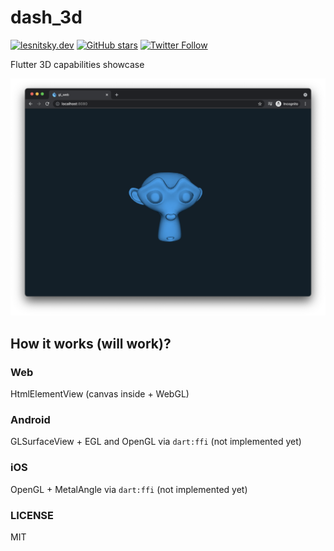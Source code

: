 # dash_3d

[![lesnitsky.dev](https://lesnitsky.dev/shield.svg?hash=106504)](https://lesnitsky.dev?utm_source=dash_3d)
[![GitHub stars](https://img.shields.io/github/stars/lesnitsky/dash_3d.svg?style=social)](https://github.com/lesnitsky/dash_3d)
[![Twitter Follow](https://img.shields.io/twitter/follow/lesnitsky_dev.svg?label=Follow%20me&style=social)](https://twitter.com/lesnitsky_dev)

Flutter 3D capabilities showcase

![Screenshot](https://raw.githubusercontent.com/lesnitsky/dash_3d/master/assets/screenshot.png)

## How it works (will work)?

### Web

HtmlElementView (canvas inside + WebGL)

### Android

GLSurfaceView + EGL and OpenGL via `dart:ffi` (not implemented yet)

### iOS

OpenGL + MetalAngle via `dart:ffi` (not implemented yet)

### LICENSE

MIT
